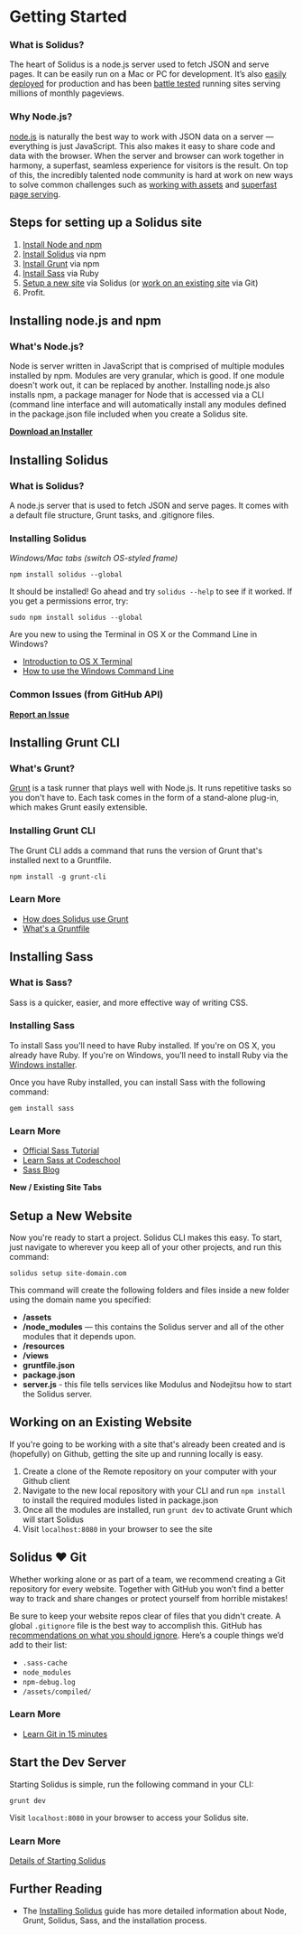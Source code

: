 # Getting Started

### What is Solidus?

The heart of Solidus is a node.js server used to fetch JSON and serve pages. It can be easily run on a Mac or PC for development. It’s also [easily deployed](#) for production and has been [battle tested](http://sparkart.com) running sites serving millions of monthly pageviews.

### Why Node.js?

[node.js](http://nodejs.org) is naturally the best way to work with JSON data on a server — everything is just JavaScript. This also makes it easy to share code and data with the browser. When the server and browser can work together in harmony, a superfast, seamless experience for visitors is the result. On top of this, the incredibly talented node community is hard at work on new ways to solve common challenges such as [working with assets](http://gruntjs.org) and [superfast page serving](http://expressjs.org).


Steps for setting up a Solidus site
-------------------------------------------------------------------------------------------

1. [Install Node and npm](#toc-installing-nodejs-and-npm)
1. [Install Solidus](#toc-installing-solidus) via npm
1. [Install Grunt](#toc-installing-grunt-cli) via npm
1. [Install Sass](#toc-installing-sass) via Ruby
1. [Setup a new site](#toc-setup-a-new-website) via Solidus (or [work on an existing site](#toc-working-with-an-existing-website) via Git)
1. Profit.


Installing node.js and npm
-------------------------------------------------------------------------------------------

### What's Node.js?

Node is server written in JavaScript that is comprised of multiple modules installed by npm. Modules are very granular, which is good. If one module doesn't work out, it can be replaced by another. Installing node.js also installs npm, a package manager for Node that is accessed via a CLI (command line interface and will automatically install any modules defined in the package.json file included when you create a Solidus site.

**[Download an Installer](http://nodejs.org/download)**


Installing Solidus
-------------------------------------------------------------------------------------------

### What is Solidus?

A node.js server that is used to fetch JSON and serve pages. It comes with a default file structure, Grunt tasks, and .gitignore files.

### Installing Solidus

_Windows/Mac tabs (switch OS-styled frame)_

```
npm install solidus --global
```

It should be installed! Go ahead and try `solidus --help` to see if it worked. If you get a permissions error, try:

```
sudo npm install solidus --global
```

Are you new to using the Terminal in OS X or the Command Line in Windows?
* [Introduction to OS X Terminal](http://blog.teamtreehouse.com/introduction-to-the-mac-os-x-command-line)
* [How to use the Windows Command Line](http://www.computerhope.com/issues/chusedos.htm)

### Common Issues (from GitHub API)

**[Report an Issue](http://github.com/sparkartgroupinc/solidus/issues/new)**


Installing Grunt CLI
-------------------------------------------------------------------------------------------

### What's Grunt?

[Grunt](http://gruntjs.com/) is a task runner that plays well with Node.js. It runs repetitive tasks so you don't have to. Each task comes in the form of a stand-alone plug-in, which makes Grunt easily extensible.

### Installing Grunt CLI

The Grunt CLI adds a command that runs the version of Grunt that's installed next to a Gruntfile.

```
npm install -g grunt-cli
```

### Learn More
* [How does Solidus use Grunt](/installing-solidus#grunt)
* [What's a Gruntfile](#)


Installing Sass
-------------------------------------------------------------------------------------------

### What is Sass?

Sass is a quicker, easier, and more effective way of writing CSS.

### Installing Sass

To install Sass you'll need to have Ruby installed. If you're on OS X, you already have Ruby. If you're on Windows, you'll need to install Ruby via the [Windows installer](http://rubyinstaller.org/downloads/).

Once you have Ruby installed, you can install Sass with the following command:

```
gem install sass
```

### Learn More
* [Official Sass Tutorial](http://sass-lang.com/tutorial.html)
* [Learn Sass at Codeschool](http://www.codeschool.com/courses/assembling-sass)
* [Sass Blog](http://thesassway.com/)



**New / Existing Site Tabs**

Setup a New Website
-------------------------------------------------------------------------------------------

Now you're ready to start a project. Solidus CLI makes this easy. To start, just navigate to wherever you keep all of your other projects, and run this command:

```
solidus setup site-domain.com
```

This command will create the following folders and files inside a new folder using the domain name you specified:

 - **/assets**
 - **/node_modules** — this contains the Solidus server and all of the other modules that it depends upon.
 - **/resources**
 - **/views**
 - **gruntfile.json**
 - **package.json**
 - **server.js** - this file tells services like Modulus and Nodejitsu how to start the Solidus server.


Working on an Existing Website
-------------------------------------------------------------------------------------------

If you're going to be working with a site that's already been created and is (hopefully) on Github, getting the site up and running locally is easy.

1. Create a clone of the Remote repository on your computer with your Github client
1. Navigate to the new local repository with your CLI and run `npm install` to install the required modules listed in package.json
1. Once all the modules are installed, run `grunt dev` to activate Grunt which will start Solidus
1. Visit `localhost:8080` in your browser to see the site


Solidus ♥ Git
-------------------------------------------------------------------------------------------

Whether working alone or as part of a team, we recommend creating a Git repository for every website. Together with GitHub you won’t find a better way to track and share changes or protect yourself from horrible mistakes!

Be sure to keep your website repos clear of files that you didn't create. A global `.gitignore` file is the best way to accomplish this. GitHub has [recommendations on what you should ignore](https://help.github.com/articles/ignoring-files#global-gitignore). Here’s a couple things we’d add to their list:

- `.sass-cache`
- `node_modules`
- `npm-debug.log`
- `/assets/compiled/`

### Learn More
* [Learn Git in 15 minutes](http://try.github.io/levels/1/challenges/1)


Start the Dev Server
-------------------------------------------------------------------------------------------

Starting Solidus is simple, run the following command in your CLI:

```
grunt dev
```

Visit `localhost:8080` in your browser to access your Solidus site.

### Learn More
[Details of Starting Solidus](/solidus/installing-solidus)


Further Reading
-------------------------------------------------------------------------------------------

* The [Installing Solidus](/solidus/installing-solidus) guide has more detailed information about Node, Grunt, Solidus, Sass, and the installation process.

